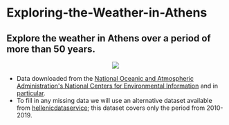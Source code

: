 # Exploring-the-Weather-in-Athens
Εxplore the weather in Athens over a period of more than 50 years.
---
<p align="center">
  <img src="(https://user-images.githubusercontent.com/65359865/162605065-c18a8e6c-3e9e-47ef-9f16-82013fe4b746.png" />
</p>

* Data downloaded from the [National Oceanic and Atmospheric Administration's National Centers for Environmental Information](https://www.ncdc.noaa.gov/cdo-web/) and in [particular](https://www.ncdc.noaa.gov/cdo-web/search). 
* To fill in any missing data we will use an alternative dataset available from [hellenicdataservice](https://data.hellenicdataservice.gr/dataset/66e1c19a-7b0e-456f-b465-b301a1130e3f); this dataset covers only the period from 2010-2019.
